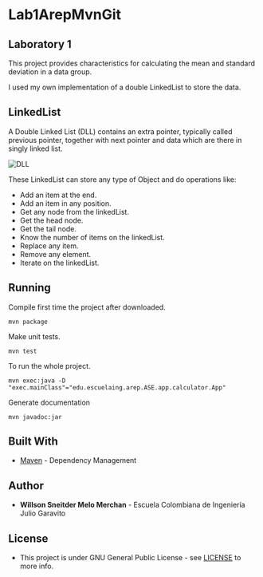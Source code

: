 # Lab1ArepMvnGit

## Laboratory 1
This project provides characteristics for calculating the mean and standard deviation in a data group.

I used my own implementation of a double LinkedList to store the data.

## LinkedList
A Double Linked List (DLL) contains an extra pointer, typically called previous pointer, together with next pointer and data which are there in singly linked list.

![DLL](https://media.geeksforgeeks.org/wp-content/cdn-uploads/gq/2014/03/DLL1.png)

These LinkedList can store any type of Object and do operations like:

- Add an item at the end.
- Add an item in any position.
- Get any node from the linkedList.
- Get the head node.
- Get the tail node.
- Know the number of items on the linkedList.
- Replace any item.
- Remove any element.
- Iterate on the linkedList.

## Running

Compile first time the project after downloaded.

    mvn package

Make unit tests.

    mvn test

To run the whole project.

    mvn exec:java -D "exec.mainClass"="edu.escuelaing.arep.ASE.app.calculator.App"

Generate documentation

    mvn javadoc:jar

## Built With

* [Maven](https://maven.apache.org/) - Dependency Management

## Author

* **Willson Sneitder Melo Merchan** - Escuela Colombiana de Ingeniería Julio Garavito

## License

* This project is under GNU General Public License - see [LICENSE](https://github.com/swilsonmelo/Lab1ArepMvnGit/blob/master/LICENSE) to more info.

